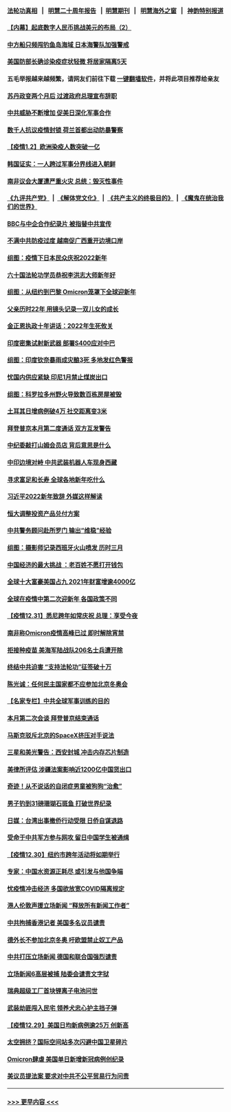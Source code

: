 #### [法轮功真相](https://github.com/gfw-breaker/truth/blob/master/README.md?t=0) &nbsp;&nbsp;|&nbsp;&nbsp; [明慧二十周年报告](https://github.com/gfw-breaker/mh-reports/blob/master/README.md?t=0) &nbsp;&nbsp;|&nbsp;&nbsp;[明慧期刊](https://github.com/gfw-breaker/mh-qikan) &nbsp;&nbsp;|&nbsp;&nbsp; [明慧海外之窗](https://github.com/gfw-breaker/mh-news/blob/master/README.md?t=0) &nbsp;&nbsp;|&nbsp;&nbsp; [神韵特别报道](https://github.com/gfw-breaker/mh-news/blob/master/shenyun.md?t=0)
#### [【内幕】起底数字人民币挑战美元的布局（2）](../pages/nsc418/n13475023.md?t=01032050) 
#### [中方船只频闯钓鱼岛海域 日本海警队加强警戒](../pages/nsc418/n13478303.md?t=01032050) 
#### [美国防部长确诊染疫症状轻微 将居家隔离5天](../pages/nsc418/n13477638.md?t=01032050) 
#### 五毛举报越来越频繁，请网友们前往下载 [一键翻墙软件](https://github.com/gfw-breaker/ssr-accounts)，并将此项目推荐给亲友
#### [苏丹政变两个月后 过渡政府总理宣布辞职](../pages/nsc418/n13477370.md?t=01032050) 
#### [中共威胁不断增加 促美日深化军事合作](../pages/nsc418/n13477199.md?t=01032050) 
#### [数千人抗议疫情封锁 荷兰首都出动防暴警察](../pages/nsc418/n13476978.md?t=01032050) 
#### [【疫情1.2】欧洲染疫人数突破一亿](../pages/nsc418/n13476619.md?t=01032050) 
#### [韩国证实：一人跨过军事分界线进入朝鲜](../pages/nsc418/n13477066.md?t=01032050) 
#### [南非议会大厦遭严重火灾 总统：毁灭性事件](../pages/nsc418/n13476951.md?t=01032050) 
#### [《九评共产党》](https://github.com/begood0513/9ping.md/blob/master/README.md) &nbsp;|&nbsp; [《解体党文化》](../../../../jtdwh.md/blob/master/README.md)  &nbsp;|&nbsp; [《共产主义的终极目的》](../../../../gczydzjmd.md/blob/master/README.md) &nbsp;|&nbsp; [《魔鬼在统治我们的世界》](../../../../mgztzwmdsj.md/blob/master/README.md) 
#### [BBC与中企合作纪录片 被指替中共宣传](../pages/nsc418/n13476937.md?t=01032050) 
#### [不满中共防疫过度 越南促广西重开边境口岸](../pages/nsc418/n13476789.md?t=01032050) 
#### [组图：疫情下日本民众庆祝2022新年](../pages/nsc418/n13472431.md?t=01032050) 
#### [六十国法轮功学员恭祝李洪志大师新年好](../pages/nsc418/n13451334.md?t=01032050) 
#### [组图：从纽约到巴黎 Omicron笼罩下全球迎新年](../pages/nsc418/n13474913.md?t=01032050) 
#### [父亲历时22年 用镜头记录一双儿女的成长](../pages/nsc418/n13474082.md?t=01032050) 
#### [金正恩执政十年讲话：2022年生死攸关](../pages/nsc418/n13474691.md?t=01032050) 
#### [印度密集试射新武器 部署S400应对中巴](../pages/nsc418/n13473959.md?t=01032050) 
#### [组图：印度钦奈暴雨成灾酿3死 多地发红色警报](../pages/nsc418/n13474020.md?t=01032050) 
#### [忧国内供应紧缺 印尼1月禁止煤炭出口](../pages/nsc418/n13474115.md?t=01032050) 
#### [组图：科罗拉多州野火导致数百栋房屋被毁](../pages/nsc418/n13471809.md?t=01032050) 
#### [土耳其日增病例破4万 社交距离变3米](../pages/nsc418/n13473876.md?t=01032050) 
#### [拜登普京本月第二度通话 双方互发警告](../pages/nsc418/n13473224.md?t=01032050) 
#### [中纪委敲打山姆会员店 背后意思是什么](../pages/nsc418/n13473152.md?t=01032050) 
#### [中印边境对峙 中共武装机器人车现身西藏](../pages/nsc418/n13473000.md?t=01032050) 
#### [寻求富足和长寿 全球各地新年吃什么](../pages/nsc418/n13472858.md?t=01032050) 
#### [习近平2022新年致辞 外媒这样解读](../pages/nsc418/n13473044.md?t=01032050) 
#### [恒大调整投资产品兑付方案](../pages/nsc418/n13472899.md?t=01032050) 
#### [中共警务顾问赴所罗门 输出“维稳”经验](../pages/nsc418/n13472863.md?t=01032050) 
#### [组图：摄影师记录西班牙火山喷发 历时三月](../pages/nsc418/n13471629.md?t=01032050) 
#### [中国经济的最大挑战 ：老百姓不愿打开钱包](../pages/nsc418/n13472646.md?t=01032050) 
#### [全球十大富豪美国占九 2021年财富增逾4000亿](../pages/nsc418/n13471878.md?t=01032050) 
#### [全球在疫情中第二次迎新年 各国政策不同](../pages/nsc418/n13471946.md?t=01032050) 
#### [【疫情12.31】悉尼跨年如常庆祝 总理：享受今夜](../pages/nsc418/n13471600.md?t=01032050) 
#### [南非称Omicron疫情高峰已过 即时解除宵禁](../pages/nsc418/n13471289.md?t=01032050) 
#### [拒接种疫苗 美海军陆战队206名士兵遭开除](../pages/nsc418/n13471034.md?t=01032050) 
#### [终结中共迫害 “支持法轮功”征签破十万](../pages/nsc418/n13471084.md?t=01032050) 
#### [陈光诚：任何民主国家都不应参加北京冬奥会](../pages/nsc418/n13470340.md?t=01032050) 
#### [【名家专栏】中共全球军事训练的目的](../pages/nsc418/n13469389.md?t=01032050) 
#### [本月第二次会谈 拜登普京结束通话](../pages/nsc418/n13470319.md?t=01032050) 
#### [马斯克驳斥北京的SpaceX挤压对手说法](../pages/nsc418/n13470161.md?t=01032050) 
#### [三星和美光警告：西安封城 冲击内存芯片制造](../pages/nsc418/n13470234.md?t=01032050) 
#### [美律所评估 涉疆法案影响近1200亿中国货出口](../pages/nsc418/n13470109.md?t=01032050) 
#### [奇迹！从不说话的自闭症男童被狗狗“治愈”](../pages/nsc418/n13468485.md?t=01032050) 
#### [男子钓到31磅珊瑚石斑鱼 打破世界纪录](../pages/nsc418/n13469351.md?t=01032050) 
#### [日媒：台湾出事撤侨行动受限 日侨自谋退路](../pages/nsc418/n13469163.md?t=01032050) 
#### [受命于中共军方参与网攻 留日中国学生被通缉](../pages/nsc418/n13468774.md?t=01032050) 
#### [【疫情12.30】纽约市跨年活动将如期举行](../pages/nsc418/n13468793.md?t=01032050) 
#### [专家：中国水资源正耗尽 或引发与他国争端](../pages/nsc418/n13468624.md?t=01032050) 
#### [忧疫情冲击经济 多国欲放宽COVID隔离规定](../pages/nsc418/n13468174.md?t=01032050) 
#### [港人伦敦声援立场新闻 “释放所有新闻工作者”](../pages/nsc418/n13467874.md?t=01032050) 
#### [中共拘捕香港记者 美国多名议员谴责](../pages/nsc418/n13467666.md?t=01032050) 
#### [德外长不参加北京冬奥 吁欧盟禁止奴工产品](../pages/nsc418/n13467302.md?t=01032050) 
#### [中共打压立场新闻 德国和联合国强烈谴责](../pages/nsc418/n13466962.md?t=01032050) 
#### [立场新闻6高层被捕 陆委会谴责文字狱](../pages/nsc418/n13466749.md?t=01032050) 
#### [瑞典超级工厂首块锂离子电池问世](../pages/nsc418/n13466881.md?t=01032050) 
#### [武装劫匪闯入民宅 领养犬忠心护主挡子弹](../pages/nsc418/n13465924.md?t=01032050) 
#### [【疫情12.29】美国日均新病例逾25万 创新高](../pages/nsc418/n13466416.md?t=01032050) 
#### [太空拥挤？国际空间站多次闪避中国卫星碎片](../pages/nsc418/n13465630.md?t=01032050) 
#### [Omicron肆虐 美国单日新增新冠病例创纪录](../pages/nsc418/n13465739.md?t=01032050) 
#### [美议员提法案 要求对中共不公平贸易行为问责](../pages/nsc418/n13465464.md?t=01032050) 

----
#### [ >>> 更早内容 <<< ](../indexes/nsc418-earlier.md)
